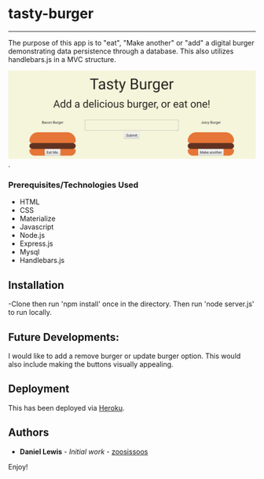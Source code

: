 # tasty-burger
---

The purpose of this app is to "eat", "Make another" or "add" a digital burger demonstrating data persistence through a database. This also utilizes handlebars.js in a MVC structure.

![](.\public\assets\img\readmecapture.PNG).


### Prerequisites/Technologies Used

* HTML
* CSS
* Materialize
* Javascript
* Node.js
* Express.js
* Mysql
* Handlebars.js

## Installation

-Clone then run 'npm install' once in the directory. Then run 'node server.js' to run locally.


## Future Developments: 

I would like to add a remove burger or update burger option. This would also include making the buttons visually appealing. 

## Deployment

This has been deployed via [Heroku](https://salty-basin-77497.herokuapp.com/).

## Authors

* **Daniel Lewis** - *Initial work* - [zoosissoos](https://github.com/zoosissoos)

Enjoy!
